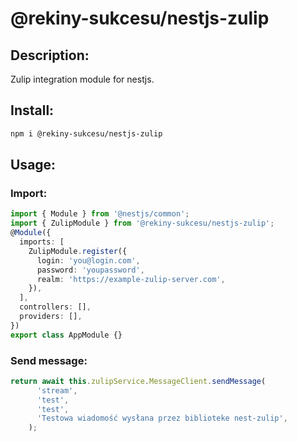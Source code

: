 # @rekiny-sukcesu/nestjs-zulip

## Description:
Zulip integration module for nestjs. 

## Install: 
```bash
npm i @rekiny-sukcesu/nestjs-zulip
```

## Usage:

### Import: 
```ts
import { Module } from '@nestjs/common';
import { ZulipModule } from '@rekiny-sukcesu/nestjs-zulip';
@Module({
  imports: [
    ZulipModule.register({
      login: 'you@login.com',
      password: 'youpassword',
      realm: 'https://example-zulip-server.com',
    }),
  ],
  controllers: [],
  providers: [],
})
export class AppModule {}
```

### Send message: 

```ts
return await this.zulipService.MessageClient.sendMessage(
      'stream',
      'test',
      'test',
      'Testowa wiadomość wysłana przez biblioteke nest-zulip',
    );
```
